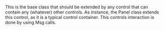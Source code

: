 This is the base class that should be extended by any control that can contain any (whatever) other controls. As instance, the Panel class extends this control, as it is a typical control container. This controls interaction is done by using Msg calls.
